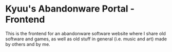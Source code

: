 # Kyuu's Abandonware Portal - Frontend

This is the frontend for an abandonware software website where I share old software and games, as well as old stuff in general (i.e. music and art) made by others and by me.